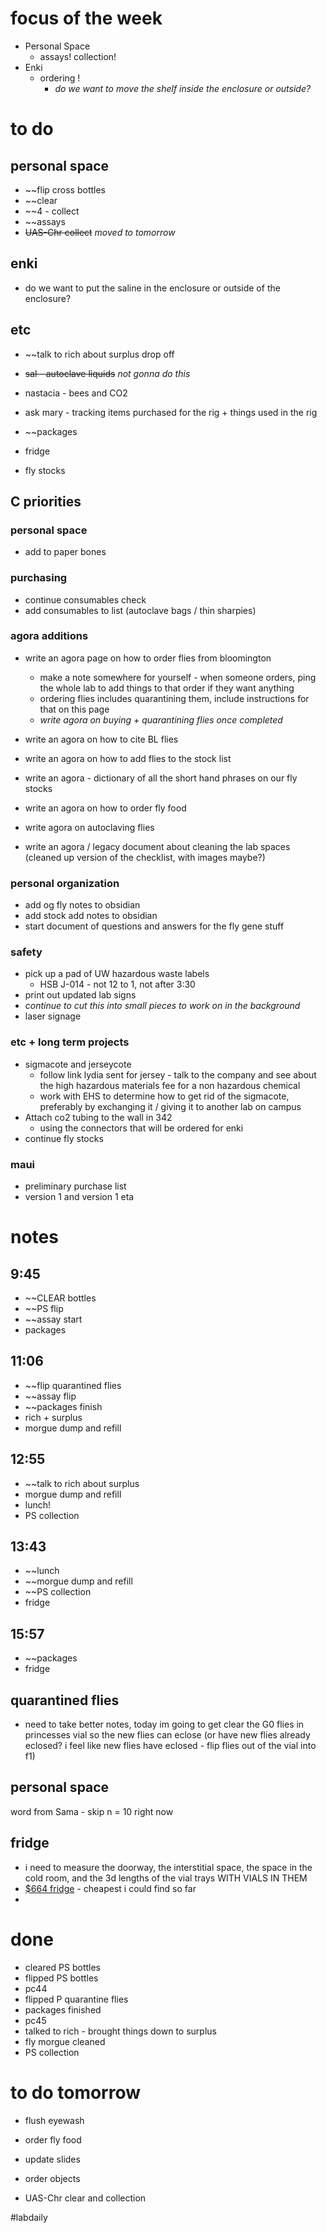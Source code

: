 # focus of the week
- Personal Space
	- assays! collection! 
- Enki
	- ordering ! 
		- *do we want to move the shelf inside the enclosure or outside?*

# to do
## personal space
- ~~flip cross bottles
- ~~clear 
- ~~4 - collect
- ~~assays
- ~~UAS-Chr collect~~ *moved to tomorrow*

## enki
- do we want to put the saline in the enclosure or outside of the enclosure?

## etc
- ~~talk to rich about surplus drop off
- ~~sal - autoclave liquids~~ *not gonna do this*
- nastacia - bees and CO2
- ask mary - tracking items purchased for the rig + things used in the rig

- ~~packages
- fridge
- fly stocks
## C priorities 

### personal space
- add to paper bones
### purchasing
- continue consumables check
- add consumables to list (autoclave bags / thin sharpies)
### agora additions
- write an agora page on how to order flies from bloomington 
	- make a note somewhere for yourself - when someone orders, ping the whole lab to add things to that order if they want anything
	- ordering flies includes quarantining them, include instructions for that on this page
	- *write agora on buying + quarantining flies once completed*

- write an agora on how to cite BL flies
- write an agora on how to add flies to the stock list

- write an agora - dictionary of all the short hand phrases on our fly stocks

- write an agora on how to order fly food
- write agora on autoclaving flies

- write an agora / legacy document about cleaning the lab spaces (cleaned up version of the checklist, with images maybe?)
### personal organization
- add og fly notes to obsidian
- add stock add notes to obsidian
- start document of questions and answers for the fly gene stuff
### safety
- pick up a pad of UW hazardous waste labels 
	- HSB J-014 - not 12 to 1, not after 3:30
- print out updated lab signs
- *continue to cut this into small pieces to work on in the background*
- laser signage

### etc + long term projects
- sigmacote and jerseycote
	- follow link lydia sent for jersey - talk to the company and see about the high hazardous materials fee for a non hazardous chemical
	- work with EHS to determine how to get rid of the sigmacote, preferably by exchanging it / giving it to another lab on campus
- Attach co2 tubing to the wall in 342
	- using the connectors that will be ordered for enki
- continue fly stocks
### maui
- preliminary purchase list
- version 1 and version 1 eta
# notes

## 9:45 
- ~~CLEAR bottles
- ~~PS flip
- ~~assay start
- packages

## 11:06
- ~~flip quarantined flies
- ~~assay flip
- ~~packages finish
- rich + surplus
- morgue dump and refill

## 12:55
- ~~talk to rich about surplus
- morgue dump and refill
- lunch!
- PS collection

## 13:43
- ~~lunch
- ~~morgue dump and refill
- ~~PS collection
- fridge
## 15:57 
- ~~packages
- fridge
## quarantined flies
- need to take better notes, today im going to get clear the G0 flies in princesses vial so the new flies can eclose (or have new flies already eclosed? i feel like new flies have eclosed - flip flies out of the vial into f1) 
## personal space
word from Sama - skip n = 10 right now

## fridge
- i need to measure the doorway, the interstitial space, the space in the cold room, and the 3d lengths of the vial trays WITH VIALS IN THEM
- [$664 fridge](https://www.homedepot.com/p/Frigidaire-13-9-cu-ft-Top-Freezer-Refrigerator-in-White-FFTR1425VW/311685804) - cheapest i could find so far
- 
# done
- cleared PS bottles
- flipped PS bottles
- pc44
- flipped P quarantine flies
- packages finished
- pc45
- talked to rich - brought things down to surplus
- fly morgue cleaned
- PS collection
# to do tomorrow
- flush eyewash
- order fly food
- update slides
- order objects

- UAS-Chr clear and collection

#labdaily 